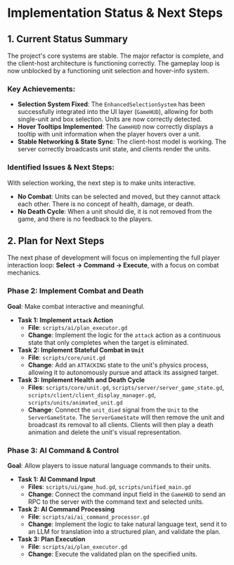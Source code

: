 # Implementation Status & Next Steps

## 1. Current Status Summary

The project's core systems are stable. The major refactor is complete, and the client-host architecture is functioning correctly. The gameplay loop is now unblocked by a functioning unit selection and hover-info system.

### Key Achievements:
*   **Selection System Fixed**: The `EnhancedSelectionSystem` has been successfully integrated into the UI layer (`GameHUD`), allowing for both single-unit and box selection. Units are now correctly detected.
*   **Hover Tooltips Implemented**: The `GameHUD` now correctly displays a tooltip with unit information when the player hovers over a unit.
*   **Stable Networking & State Sync**: The client-host model is working. The server correctly broadcasts unit state, and clients render the units.

### Identified Issues & Next Steps:
With selection working, the next step is to make units interactive.
*   **No Combat**: Units can be selected and moved, but they cannot attack each other. There is no concept of health, damage, or death.
*   **No Death Cycle**: When a unit should die, it is not removed from the game, and there is no feedback to the players.

## 2. Plan for Next Steps

The next phase of development will focus on implementing the full player interaction loop: **Select -> Command -> Execute**, with a focus on combat mechanics.

### Phase 2: Implement Combat and Death
**Goal**: Make combat interactive and meaningful.

*   **Task 1: Implement `attack` Action**
    *   **File**: `scripts/ai/plan_executor.gd`
    *   **Change**: Implement the logic for the `attack` action as a continuous state that only completes when the target is eliminated.
*   **Task 2: Implement Stateful Combat in `Unit`**
    *   **File**: `scripts/core/unit.gd`
    *   **Change**: Add an `ATTACKING` state to the unit's physics process, allowing it to autonomously pursue and attack its assigned target.
*   **Task 3: Implement Health and Death Cycle**
    *   **Files**: `scripts/core/unit.gd`, `scripts/server/server_game_state.gd`, `scripts/client/client_display_manager.gd`, `scripts/units/animated_unit.gd`
    *   **Change**: Connect the `unit_died` signal from the `Unit` to the `ServerGameState`. The `ServerGameState` will then remove the unit and broadcast its removal to all clients. Clients will then play a death animation and delete the unit's visual representation.

### Phase 3: AI Command & Control
**Goal**: Allow players to issue natural language commands to their units.

*   **Task 1: AI Command Input**
    *   **Files**: `scripts/ui/game_hud.gd`, `scripts/unified_main.gd`
    *   **Change**: Connect the command input field in the `GameHUD` to send an RPC to the server with the command text and selected units.
*   **Task 2: AI Command Processing**
    *   **File**: `scripts/ai/ai_command_processor.gd`
    *   **Change**: Implement the logic to take natural language text, send it to an LLM for translation into a structured plan, and validate the plan.
*   **Task 3: Plan Execution**
    *   **File**: `scripts/ai/plan_executor.gd`
    *   **Change**: Execute the validated plan on the specified units.